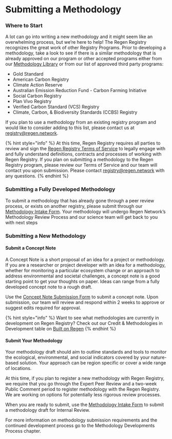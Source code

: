 # Submitting a Methodology

### Where to Start

A lot can go into writing a new methodology and it might seem like an overwhelming process, but we’re here to help! The Regen Registry recognizes the great work of other Registry Programs. Prior to developing a methodology, take a look to see if there is a similar methodology that is already approved on our program or other accepted programs either from our [Methodology Library](http://library.regen.network) or from our list of approved third party programs:

* Gold Standard&#x20;
* American Carbon Registry&#x20;
* Climate Action Reserve&#x20;
* Australian Emission Reduction Fund - Carbon Farming Initiative&#x20;
* Social Carbon Registry&#x20;
* Plan Vivo Registry&#x20;
* Verified Carbon Standard (VCS) Registry&#x20;
* Climate, Carbon, & Biodiversity Standards (CCBS) Registry

If you plan to use a methodology from an existing registry program and would like to consider adding to this list, please contact us at registry@regen.network.

{% hint style="info" %}
At this time, Regen Registry requires all parties to review and sign the [Regen Registry Terms of Service](https://docs.google.com/document/d/1WGvPI5NjsS4WhMCL3AyRa0oHP6j2R34YByNVRo8XDkA/edit#heading=h.ew69mclrluk) to legally engage with and fully understand definitions, contracts and processes of working with Regen Registry. If you plan on submitting a methodology to the Regen Registry program, please review our Terms of Service and our team will contact you upon submission. Please contact registry@regen.network with any questions.&#x20;
{% endhint %}

### Submitting a Fully Developed Methodology

To submit a methodology that has already gone through a peer review process, or exists on another registry, please submit through our [Methodology Intake Form](https://airtable.com/shrLCL7ioWuGLSc7g). Your methodology will undergo Regen Network’s Methodology Review Process and our science team will get back to you with next steps

### Submitting a New Methodology

#### Submit a Concept Note

A Concept Note is a short proposal of an idea for a project or methodology. If you are a researcher or project developer with an idea for a methodology, whether for monitoring a particular ecosystem change or an approach to address environmental and societal challenges, a concept note is a good starting point to get your thoughts on paper. Ideas can range from a fully developed concept note to a rough draft.&#x20;

Use the [Concept Note Submission Form](https://airtable.com/shrunsKASd5BDfI0N) to submit a concept note. Upon submission, our team will review and respond within 2 weeks to approve or suggest edits required for approval.

{% hint style="info" %}
Want to see what methodologies are currently in development on Regen Registry? Check out our Credit & Methodologies in Development table on [Built on Regen](https://www.notion.so/regennetwork/Built-on-Regen-Network-c6266114116842e389258747454f9f07)
{% endhint %}

#### Submit Your Methodology

​​Your methodology draft should aim to outline standards and tools to monitor the ecological, environmental, and social indicators covered by your nature-based solution. Your approach can be region specific or cover a wide range of locations.

At this time, if you plan to register a new methodology with Regen Registry, we require that you go through the Expert Peer Review and a two-week Public Comment period to register methodology with the Regen Registry.  We are working on options for potentially less rigorous review processes.

When you are ready to submit, use the [Methodology Intake Form](https://airtable.com/shrLCL7ioWuGLSc7g) to submit a methodology draft for Internal Review.

For more information on methodology submission requirements and the continued development process go to the Methodology Developments Process chapter.

